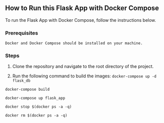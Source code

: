 ## How to Run this Flask App with Docker Compose

To run the Flask App with Docker Compose, follow the instructions below.

### Prerequisites

    Docker and Docker Compose should be installed on your machine.
### Steps

1. Clone the repository and navigate to the root directory of the project.

2. Run the following command to build the images:
`docker-compose up -d flask_db`

`docker-compose build`

`docker-compose up flask_app`

`docker stop $(docker ps -a -q)`

`docker rm $(docker ps -a -q)`